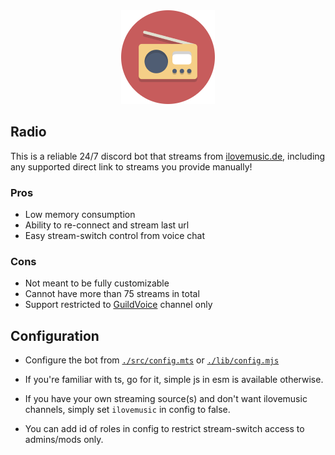 <div align="center">
  <img width="150px" src="./avatar.png"/>
</div>

## Radio

This is a reliable 24/7 discord bot that streams from [ilovemusic.de](https://ilovemusic.de/streams/), including any supported direct link to streams you provide manually!

### Pros

- Low memory consumption
- Ability to re-connect and stream last url
- Easy stream-switch control from voice chat

### Cons

- Not meant to be fully customizable
- Cannot have more than 75 streams in total
- Support restricted to [GuildVoice](https://discord.js.org/docs/packages/discord.js/main/VoiceChannel:Class) channel only</li>

## Configuration

- Configure the bot from [`./src/config.mts`](./src/config.mts) or [`./lib/config.mjs`](./lib/config.mjs)

- If you're familiar with ts, go for it, simple js in esm is available otherwise.

- If you have your own streaming source(s) and don't want ilovemusic channels, simply set `ilovemusic` in config to false.

- You can add id of roles in config to restrict stream-switch access to admins/mods only.
